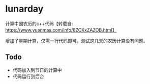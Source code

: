 # lunarday
计算中国农历的c++代码【转载自: https://www.yuanmas.com/info/8ZOXxZAZOB.html】

增加了星期计算，仅需一行代码即可。测试这几天的农历计算没有问题。

## Todo
- 代码加入到节日的计算中
- 代码运行到后台

